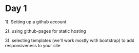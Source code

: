 Day 1
=====


1). Setting up a github account

2). using github-pages for static hosting

3). selecting templates (we'll work mostly with bootstrap) to add responsiveness to your site




